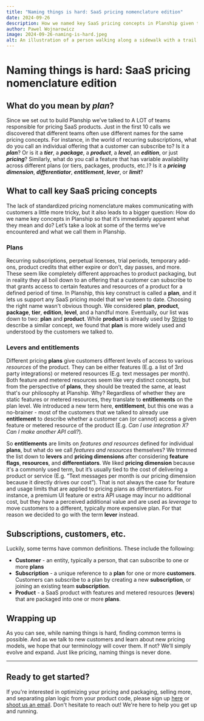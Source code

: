 ```yaml
---
title: "Naming things is hard: SaaS pricing nomenclature edition"
date: 2024-09-26
description: How we named key SaaS pricing concepts in Planship given the lack of standardized nomenclature.
author: Pawel Wojnarowicz
image: 2024-09-26-naming-is-hard.jpeg
alt: An illustration of a person walking along a sidewalk with a trail of coins behind them
---
```


# Naming things is hard: SaaS pricing nomenclature edition
<ArticleHeader />

## What do you mean by *plan*?

Since we set out to build Planship we’ve talked to A LOT of teams responsible for pricing SaaS products. Just in the first 10 calls we discovered that different teams often use different names for the same pricing concepts. For instance, in the world of recurring subscriptions, what do you call an individual offering that a customer can subscribe to? Is it a ***plan***? Or is it a ***tier***, a ***package***, a ***product***, a ***level***, an ***edition***, or just ***pricing***? Similarly, what do you call a feature that has variable availability across different plans (or tiers, packages, products, etc.)? Is it a ***pricing dimension***, ***differentiator***, ***entitlement***, ***lever***, or ***limit***?

## What to call key SaaS pricing concepts

The lack of standardized pricing nomenclature makes communicating with customers a little more tricky, but it also leads to a bigger question: How do we name key concepts in Planship so that it’s immediately apparent what they mean and do? Let’s take a look at some of the terms we’ve encountered and what we call them in Planship.

### Plans

Recurring subscriptions, perpetual licenses, trial periods, temporary add-ons, product credits that either expire or don’t, day passes, and more. These seem like completely different approaches to product packaging, but in reality they all boil down to an offering that a customer can subscribe to that grants access to certain features and resources of a product for a defined period of time. In Planship, this key construct is called a **plan**, and it lets us support any SaaS pricing model that we've seen to date. Choosing the right name wasn't obvious though. We considered **plan**, **product**, **package**, **tier**, **edition**, **level**, and a handful more. Eventually, our list was down to two: **plan** and **product**. While **product** is already used by [Stripe](https://docs.stripe.com/api/products) to describe a similar concept, we found that **plan** is more widely used and understood by the customers we talked to.

### Levers and entitlements

Different pricing **plans** give customers different levels of access to various *resources* of the product. They can be either features (E.g. a list of 3rd party integrations) or metered resources (E.g. text messages per month). Both feature and metered resources seem like very distinct concepts, but from the perspective of **plans**, they should be treated the same, at least that's our philosophy at Planship. Why? Regardless of whether they are static features or metered resources, they translate to **entitlements** on the plan level. We introduced a new term here, **entitlement**, but this one was a no-brainer - most of the customers that we talked to already use **entitlement** to describe whether a customer can (or cannot) access a given feature or metered resource of the product (E.g. *Can I use integration X? Can I make another API call?*).

So **entitlements** are limits on *features and resources* defined for individual **plans**, but what do we call *features and resources* themselves? We trimmed the list down to **levers** and **pricing dimensions** after considering **feature flags**, **resources**, and **differentiators**. We liked **pricing dimension** because it's a commonly used term, but it’s usually tied to the cost of delivering a product or service (E.g. “Text messages per month is our pricing dimension because it directly drives our cost”). That is not always the case for feature and usage limits that are applied to pricing plans as differentiators. For instance, a premium UI feature or extra API usage may incur no additional cost, but they have a perceived additional value and are used as *leverage* to move customers to a different, typically more expensive plan. For that reason we decided to go with the term **lever** instead.


## Subscriptions, customers, etc.
Luckily, some terms have common definitions. These include the following:
- **Customer** - an entity, typically a person, that can subscribe to one or more **plans**
- **Subscription** - a unique reference to a **plan** for one or more **customers**. Customers can subscribe to a plan by creating a new **subscription**, or joining an existing team **subscription**.
- **Product** - a SaaS product with features and metered resources (**levers**) that are packaged into one or more **plans**.


## Wrapping up
As you can see, while naming things is hard, finding common terms is possible. And as we talk to new customers and learn about new pricing models, we hope that our terminology will cover them. If not? We’ll simply evolve and expand. Just like pricing, naming things is never done.

<hr class="gradient rounded !mt-8" />

## Ready to get started?
If you're interested in optimizing your pricing and packaging, selling more, and separating plan logic from your product code, please sign up [here](https://planship.io) or [shoot us an email](mailto:connect@planship.io). Don't hesitate to reach out! We're here to help you get up and running.
